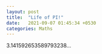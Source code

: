 ```yaml
---
layout: post
title:  "Life of PI!"
date:   2021-09-07 01:45:34 +0530
categories: Maths
---
```


 3.141592653589793238...

